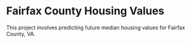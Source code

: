 # Fairfax County Housing Values
This project involves predicting future median housing values for Fairfax County, VA.
